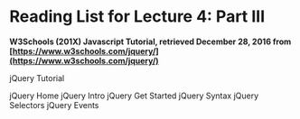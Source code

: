# Reading List for Lecture 4: Part III

**W3Schools (201X) Javascript Tutorial, retrieved December 28, 2016 from [https://www.w3schools.com/jquery/](https://www.w3schools.com/jquery/)**

jQuery Tutorial

jQuery Home
jQuery Intro
jQuery Get Started
jQuery Syntax
jQuery Selectors
jQuery Events